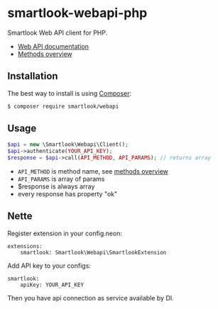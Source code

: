 # smartlook-webapi-php

Smartlook Web API client for PHP. 

* [Web API documentation](https://www.getsmartlook.com/doc/api/)
* [Methods overview](https://www.getsmartlook.com/doc/methods/)


## Installation

The best way to install is using  [Composer](http://getcomposer.org/):

```sh
$ composer require smartlook/webapi
```


## Usage

```php
$api = new \Smartlook\Webapi\Client();
$api->authenticate(YOUR_API_KEY);
$response = $api->call(API_METHOD, API_PARAMS); // returns array
```

* `API_METHOD` is method name, see [methods overview](https://www.getsmartlook.com/doc/methods/)
* `API_PARAMS` is array of params
* $response is always array
* every response has property "ok"


## Nette

Register extension in your config.neon:

```neon
extensions:
	smartlook: Smartlook\Webapi\SmartlookExtension
```

Add API key to your configs:

```neon
smartlook:
	apiKey: YOUR_API_KEY
```

Then you have api connection as service available by DI.
